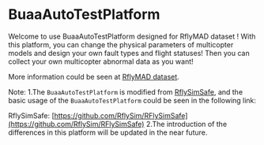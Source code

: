 # BuaaAutoTestPlatform
Welcome to use BuaaAutoTestPlatform designed for RflyMAD dataset ! With this platform, you can change the physical parameters of multicopter models and design your own fault types and flight statuses! Then you can collect your own multicopter abnormal data as you want!

More information could be seen at [RflyMAD dataset](https://rfly-openha.github.io/documents/4_resources/dataset.html).

Note:
1.The `BuaaAutoTestPlatform` is modified from [RflySimSafe](https://github.com/RflySim/RFlySimSafe), and the basic usage of the `BuaaAutoTestPlatform` could be seen in the following link:

RflySimSafe: [https://github.com/RflySim/RFlySimSafe](https://github.com/RflySim/RFlySimSafe)
2.The introduction of the differences in this platform will be updated in the near future.